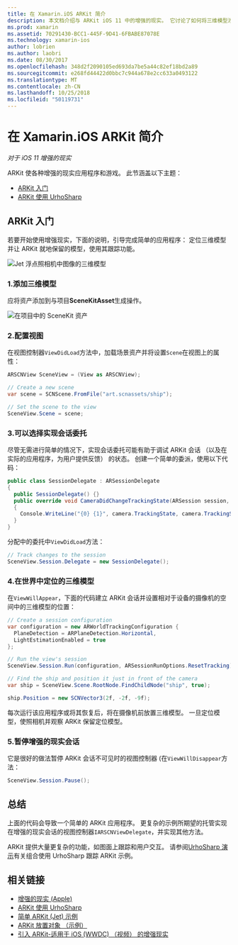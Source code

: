 ```yaml
---
title: 在 Xamarin.iOS ARKit 简介
description: 本文档介绍与 ARKit iOS 11 中的增强的现实。 它讨论了如何将三维模型添加到应用程序、 配置视图、 会话委托实施，在世界中，定位三维模型和暂停增强的现实会话。
ms.prod: xamarin
ms.assetid: 70291430-BCC1-445F-9D41-6FBABE87078E
ms.technology: xamarin-ios
author: lobrien
ms.author: laobri
ms.date: 08/30/2017
ms.openlocfilehash: 348d2f2090105ed693da7be5a44c82ef18bd2a89
ms.sourcegitcommit: e268fd44422d0bbc7c944a678e2cc633a0493122
ms.translationtype: MT
ms.contentlocale: zh-CN
ms.lasthandoff: 10/25/2018
ms.locfileid: "50119731"
---
```

# <a name="introduction-to-arkit-in-xamarinios"></a>在 Xamarin.iOS ARKit 简介

_对于 iOS 11 增强的现实_

ARKit 使各种增强的现实应用程序和游戏。 此节涵盖以下主题：

- [ARKit 入门](#gettingstarted)
- [ARKit 使用 UrhoSharp](urhosharp.md)

<a name="gettingstarted" />

## <a name="getting-started-with-arkit"></a>ARKit 入门

若要开始使用增强现实，下面的说明，引导完成简单的应用程序： 定位三维模型并让 ARKit 就地保留的模型，使用其跟踪功能。

![Jet 浮点照相机中图像的三维模型](images/jet-sml.png)

### <a name="1-add-a-3d-model"></a>1.添加三维模型

应将资产添加到与项目**SceneKitAsset**生成操作。

![在项目中的 SceneKit 资产](images/scene-assets.png)


### <a name="2-configure-the-view"></a>2.配置视图

在视图控制器`ViewDidLoad`方法中，加载场景资产并将设置`Scene`在视图上的属性：

```csharp
ARSCNView SceneView = (View as ARSCNView);

// Create a new scene
var scene = SCNScene.FromFile("art.scnassets/ship");

// Set the scene to the view
SceneView.Scene = scene;
```

### <a name="3-optionally-implement-a-session-delegate"></a>3.可以选择实现会话委托

尽管无需进行简单的情况下，实现会话委托可能有助于调试 ARKit 会话 （以及在实际的应用程序，为用户提供反馈） 的状态。 创建一个简单的委派，使用以下代码：

```csharp
public class SessionDelegate : ARSessionDelegate
{
  public SessionDelegate() {}
  public override void CameraDidChangeTrackingState(ARSession session, ARCamera camera)
  {
    Console.WriteLine("{0} {1}", camera.TrackingState, camera.TrackingStateReason);
  }
}
```

分配中的委托中`ViewDidLoad`方法：

```csharp
// Track changes to the session
SceneView.Session.Delegate = new SessionDelegate();
```

### <a name="4-position-the-3d-model-in-the-world"></a>4.在世界中定位的三维模型

在`ViewWillAppear`，下面的代码建立 ARKit 会话并设置相对于设备的摄像机的空间中的三维模型的位置：

```csharp
// Create a session configuration
var configuration = new ARWorldTrackingConfiguration {
  PlaneDetection = ARPlaneDetection.Horizontal,
  LightEstimationEnabled = true
};

// Run the view's session
SceneView.Session.Run(configuration, ARSessionRunOptions.ResetTracking);

// Find the ship and position it just in front of the camera
var ship = SceneView.Scene.RootNode.FindChildNode("ship", true);

ship.Position = new SCNVector3(2f, -2f, -9f);
```

每次运行该应用程序或将其恢复后，将在摄像机前放置三维模型。 一旦定位模型，使照相机并观察 ARKit 保留定位模型。

### <a name="5-pause-the-augmented-reality-session"></a>5.暂停增强的现实会话

它是很好的做法暂停 ARKit 会话不可见时的视图控制器 (在`ViewWillDisappear`方法：

```csharp
SceneView.Session.Pause();
```

## <a name="summary"></a>总结

上面的代码会导致一个简单的 ARKit 应用程序。 更复杂的示例所期望的托管实现在增强的现实会话的视图控制器`IARSCNViewDelegate`，并实现其他方法。

ARKit 提供大量更复杂的功能，如图面上跟踪和用户交互。 请参阅[UrhoSharp 演示](urhosharp.md)有关组合使用 UrhoSharp 跟踪 ARKit 示例。


## <a name="related-links"></a>相关链接

- [增强的现实 (Apple)](https://developer.apple.com/arkit/)
- [ARKit 使用 UrhoSharp](urhosharp.md)
- [简单 ARKit (Jet) 示例](https://developer.xamarin.com/samples/monotouch/ios11/ARKitSample/)
- [ARKit 放置对象 （示例）](https://developer.xamarin.com/samples/monotouch/ios11/ARKitPlacingObjects/)
- [引入 ARKit-适用于 iOS (WWDC) （视频） 的增强现实](https://developer.apple.com/videos/play/wwdc2017/602/)
